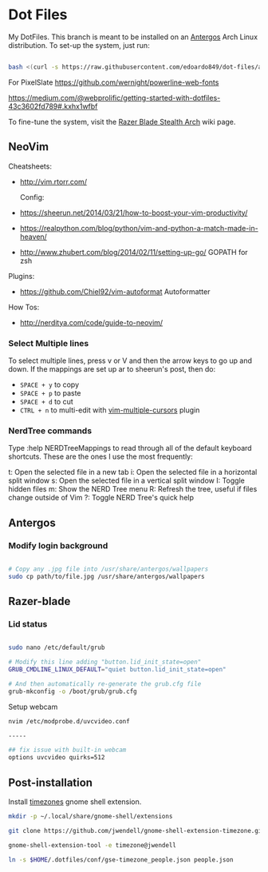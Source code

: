 Dot Files
===

My DotFiles. This branch is meant to be installed on an [Antergos](https://antergos.com/) Arch Linux distribution. To set-up the system, just run:

```bash

bash <(curl -s https://raw.githubusercontent.com/edoardo849/dot-files/arch/install.sh)

```

For PixelSlate
https://github.com/wernight/powerline-web-fonts



https://medium.com/@webprolific/getting-started-with-dotfiles-43c3602fd789#.kxhx1wfbf

To fine-tune the system, visit the [Razer Blade Stealth Arch](https://wiki.archlinux.org/index.php/Razer) wiki page.

## NeoVim
Cheatsheets:
- http://vim.rtorr.com/

	Config:
- https://sheerun.net/2014/03/21/how-to-boost-your-vim-productivity/
- https://realpython.com/blog/python/vim-and-python-a-match-made-in-heaven/
- http://www.zhubert.com/blog/2014/02/11/setting-up-go/ GOPATH for zsh


Plugins:
- https://github.com/Chiel92/vim-autoformat Autoformatter


How Tos:
- http://nerditya.com/code/guide-to-neovim/

### Select Multiple lines
To select multiple lines, press v or V and then the arrow keys to go up and down. If the mappings are set up ar to sheerun's post, then do:
- `SPACE + y` to copy
- `SPACE + p` to paste
- `SPACE + d` to cut
- `CTRL + n` to multi-edit with [vim-multiple-cursors](https://github.com/terryma/vim-multiple-cursors) plugin

### NerdTree commands
Type :help NERDTreeMappings to read through all of the default keyboard shortcuts. These are the ones I use the most frequently:

t: Open the selected file in a new tab
i: Open the selected file in a horizontal split window
s: Open the selected file in a vertical split window
I: Toggle hidden files
m: Show the NERD Tree menu
R: Refresh the tree, useful if files change outside of Vim
?: Toggle NERD Tree's quick help

## Antergos
### Modify login background

```bash

# Copy any .jpg file into /usr/share/antergos/wallpapers
sudo cp path/to/file.jpg /usr/share/antergos/wallpapers

```


## Razer-blade
### Lid status

```bash

sudo nano /etc/default/grub

# Modify this line adding "button.lid_init_state=open"
GRUB_CMDLINE_LINUX_DEFAULT="quiet button.lid_init_state=open"

# And then automatically re-generate the grub.cfg file
grub-mkconfig -o /boot/grub/grub.cfg

```

Setup webcam

```bash
nvim /etc/modprobe.d/uvcvideo.conf

-----

## fix issue with built-in webcam
options uvcvideo quirks=512

```

## Post-installation

Install [timezones](https://github.com/jwendell/gnome-shell-extension-timezone) gnome shell extension.

```bash
mkdir -p ~/.local/share/gnome-shell/extensions

git clone https://github.com/jwendell/gnome-shell-extension-timezone.git ~/.local/share/gnome-shell/extensions/timezone@jwendell

gnome-shell-extension-tool -e timezone@jwendell

ln -s $HOME/.dotfiles/conf/gse-timezone_people.json people.json
```
